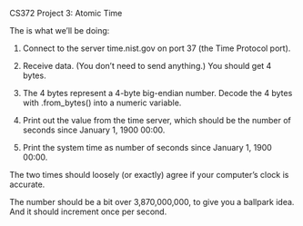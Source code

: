 CS372 Project 3: Atomic Time

The is what we’ll be doing:

1. Connect to the server time.nist.gov on port 37 (the Time Protocol port).

2. Receive data. (You don’t need to send anything.) You should get 4 bytes.

3. The 4 bytes represent a 4-byte big-endian number. Decode the 4 bytes with .from_bytes() into a numeric variable.

4. Print out the value from the time server, which should be the number of seconds since January 1, 1900 00:00.

5. Print the system time as number of seconds since January 1, 1900 00:00.

The two times should loosely (or exactly) agree if your computer’s clock is accurate.

The number should be a bit over 3,870,000,000, to give you a ballpark idea. And it should increment once per second.